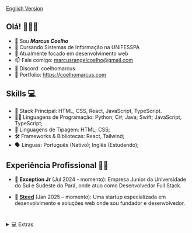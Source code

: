 [English Version](./README_EN.md)

## Olá! 🙋🏻‍♂️

- 👋 Sou **_Marcus Coelho_**
- 🏫 Cursando Sistemas de Informação na UNIFESSPA
- 🌱 Atualmente focado em desenvolvimento web
- 📫 Fale comigo: marcusrangelcoelho@gmail.com
- 🐺 Discord: coelhomarcus
- 📃 Portfolio: https://coelhomarcus.com

## Skills 💻

- 🧳 Stack Principal: HTML, CSS, React, JavaScript, TypeScript.
- 👨‍💻 Linguagens de Programação: Python; C#; Java; Swift; JavaScript, TypeScript;
- 📱 Linguagens de Tipagem: HTML; CSS;
- 🛠 Frameworks & Bibliotecas: React, Tailwind;
- 🗣️ Linguas: Português (Nativo); Inglês (Estudando);

## Experiência Profissional 👨‍💻

- 🦎 **Exception Jr** (Jul 2024 - momento): Empresa Junior da Universidade do Sul e Sudeste do Pará, onde atuo como Desenvolvedor Full Stack.

- 🐴 **[Steed](https://github.com/SteedHub)** (Jan 2025 – momento): Uma startup especializada em desenvolvimento e soluções web onde sou fundador e desenvolvedor.

#

<details>
<summary>💻 Extras</summary>

- ➕ VSCode Extensions:

  - Themes: BakaNeo
  - Icon Theme: Symbols

- 📃 More details at https://coelhomarcus.com

[![GitHub Streak](https://github-readme-streak-stats.herokuapp.com?user=coelhomarcus&theme=holi-theme&hide_border=true&border_radius=20)](https://coelhomarcus.com)

</details>

#
